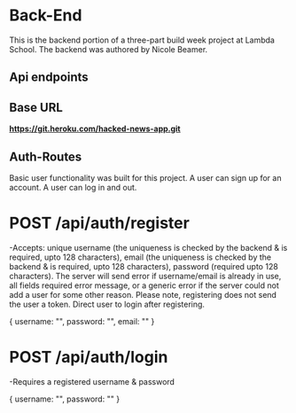 # Back-End

This is the backend portion of a three-part build week project at Lambda School. The backend was authored by Nicole Beamer.

## Api endpoints

## Base URL 

**https://git.heroku.com/hacked-news-app.git**

## Auth-Routes

Basic user functionality was built for this project. A user can sign up for an account. A user can log in and out.

# POST /api/auth/register

-Accepts: unique username (the uniqueness is checked by the backend & is required, upto 128 characters), email (the uniqueness is checked by the backend & is required, upto 128 characters), password (required upto 128 characters). The server will send error if username/email is already in use, all fields required error message, or a generic error if the server could not add a user for some other reason. Please note, registering does not send the user a token. Direct user to login after registering.

{
username: "",
password: "",
email: ""
}

# POST /api/auth/login

-Requires a registered username & password

{
username: "",
password: ""
}